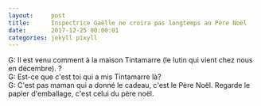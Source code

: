 ```yaml
---
layout:     post
title:      Inspectrice Gaëlle ne croira pas longtemps au Père Noël
date:       2017-12-25 00:00:01
categories: jekyll pixyll
---
```


G: Il est venu comment à la maison Tintamarre (le lutin qui vient chez nous en décembre). ?   
G:  Est-ce que c'est toi qui a mis Tintamarre là?  
G:  C'est pas maman qui a donné le cadeau, c'est le Père Noël. Regarde le papier d'emballage, c'est celui du père noël.
